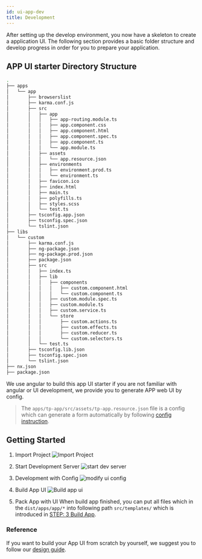 ```yaml
---
id: ui-app-dev
title: Development
---
```


After setting up the develop environment, you now have a skeleton to create a application UI. The following section provides a basic folder structure and develop progress in order for you to prepare your application.

## APP UI starter Directory Structure

```sh
.
├── apps
│   └── app
│       ├── browserslist
│       ├── karma.conf.js
│       ├── src
│       │   ├── app
│       │   │   ├── app-routing.module.ts
│       │   │   ├── app.component.css
│       │   │   ├── app.component.html
│       │   │   ├── app.component.spec.ts
│       │   │   ├── app.component.ts
│       │   │   └── app.module.ts
│       │   ├── assets
│       │   │   └── app.resource.json
│       │   ├── environments
│       │   │   ├── environment.prod.ts
│       │   │   └── environment.ts
│       │   ├── favicon.ico
│       │   ├── index.html
│       │   ├── main.ts
│       │   ├── polyfills.ts
│       │   ├── styles.scss
│       │   └── test.ts
│       ├── tsconfig.app.json
│       ├── tsconfig.spec.json
│       └── tslint.json
├── libs
│   └── custom
│       ├── karma.conf.js
│       ├── ng-package.json
│       ├── ng-package.prod.json
│       ├── package.json
│       ├── src
│       │   ├── index.ts
│       │   ├── lib
│       │   │   ├── components
│       │   │   │   ├── custom.component.html
│       │   │   │   └── custom.component.ts
│       │   │   ├── custom.module.spec.ts
│       │   │   ├── custom.module.ts
│       │   │   ├── custom.service.ts
│       │   │   └── store
│       │   │       ├── custom.actions.ts
│       │   │       ├── custom.effects.ts
│       │   │       ├── custom.reducer.ts
│       │   │       └── custom.selectors.ts
│       │   └── test.ts
│       ├── tsconfig.lib.json
│       ├── tsconfig.spec.json
│       └── tslint.json
├── nx.json
├── package.json
```

We use angular to build this app UI starter if you are not familiar with angular or UI development, we provide you to generate APP web UI by config.

> The `apps/tp-app/src/assets/tp-app.resource.json` file is a config which can generate a form automatically by following [config instruction](./ui-app-component-config.md).

## Getting Started

1. Import Project
   ![Import Project](assets/ui/import-project.gif)

2. Start Development Server
   ![start dev server](assets/ui/start-dev-server.gif)

3. Development with Config
   ![modify ui config](assets/ui/dev-with-config.gif)

4. Build App UI
   ![Build app ui](assets/ui/build-app-ui.gif)

5. Pack App with UI
   When build app finished, you can put all files which in the `dist/apps/app/*` into following path `src/templates/` which is introduced in [STEP: 3 Build App](edge-appdev-app.md/#step-3-build-app).

### Reference

If you want to build your App UI from scratch by yourself, we suggest you to follow our [design guide](assets/ui/design-guide-v1.pdf).
